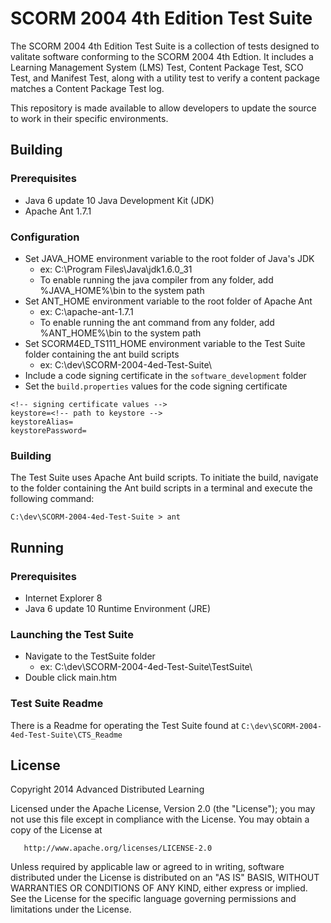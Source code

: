 SCORM 2004 4th Edition Test Suite
=================================
The SCORM 2004 4th Edition Test Suite is a collection of tests designed to 
valitate software conforming to the SCORM 2004 4th Edtion. It includes a 
Learning Management System (LMS) Test, Content Package Test, SCO Test, and 
Manifest Test, along with a utility test to verify a content package matches 
a Content Package Test log.  

This repository is made available to allow developers to update the source 
to work in their specific environments.

## Building
### Prerequisites  
- Java 6 update 10 Java Development Kit (JDK)  
- Apache Ant 1.7.1  

### Configuration
- Set JAVA_HOME environment variable to the root folder of Java's JDK  
	- ex: C:\Program Files\Java\jdk1.6.0_31  
	- To enable running the java compiler from any folder, add %JAVA_HOME%\bin to the system path  
- Set ANT_HOME environment variable to the root folder of Apache Ant  
	- ex: C:\apache-ant-1.7.1 
	- To enable running the ant command from any folder, add %ANT_HOME%\bin to the system path	
- Set SCORM4ED_TS111_HOME environment variable to the Test Suite folder containing the ant build scripts  
	- ex: C:\dev\SCORM-2004-4ed-Test-Suite\  
- Include a code signing certificate in the `software_development` folder  
- Set the `build.properties` values for the code signing certificate  
```
<!-- signing certificate values -->
keystore=<!-- path to keystore -->
keystoreAlias=
keystorePassword=
```

### Building
The Test Suite uses Apache Ant build scripts. To initiate the build, navigate to the 
folder containing the Ant build scripts in a terminal and execute the following command:  
```
C:\dev\SCORM-2004-4ed-Test-Suite > ant
```

## Running
### Prerequisites
- Internet Explorer 8  
- Java 6 update 10 Runtime Environment (JRE)  

### Launching the Test Suite
- Navigate to the TestSuite folder 
	- ex: C:\dev\SCORM-2004-4ed-Test-Suite\TestSuite\  
- Double click main.htm  

### Test Suite Readme
There is a Readme for operating the Test Suite found at `C:\dev\SCORM-2004-4ed-Test-Suite\CTS_Readme`  
  
  
## License
   Copyright 2014 Advanced Distributed Learning

   Licensed under the Apache License, Version 2.0 (the "License");
   you may not use this file except in compliance with the License.
   You may obtain a copy of the License at

       http://www.apache.org/licenses/LICENSE-2.0

   Unless required by applicable law or agreed to in writing, software
   distributed under the License is distributed on an "AS IS" BASIS,
   WITHOUT WARRANTIES OR CONDITIONS OF ANY KIND, either express or implied.
   See the License for the specific language governing permissions and
   limitations under the License.
